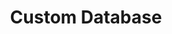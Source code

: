 ---
title: "Custom Database"
lead: "Integrate your Custom Database with supported Sales Channels/Webstores through Stock2Shop"
seoTitle: "Custom Database Integration Features"
seoDescription: "Integrate your Custom Database with supported Sales Channels/Webstores through Stock2Shop"
source: "custom-database"
type: help
tags: ["feature"]
---